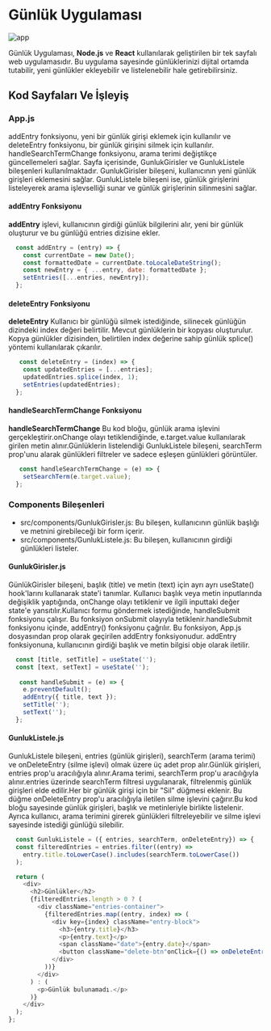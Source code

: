# Günlük Uygulaması

![app](https://github.com/oktayagdag/react-gunluk-app/assets/120986651/6e42469d-5d9d-4d98-b4da-2efe12cd1f02)

Günlük Uygulaması, **Node.js** ve **React** kullanılarak geliştirilen bir tek sayfalı web uygulamasıdır. Bu uygulama sayesinde günlüklerinizi dijital ortamda tutabilir, yeni günlükler ekleyebilir ve listelenebilir hale getirebilirsiniz.

## Kod Sayfaları Ve İşleyiş

### App.js
addEntry fonksiyonu, yeni bir günlük girişi eklemek için kullanılır ve deleteEntry fonksiyonu, 
bir günlük girişini silmek için kullanılır. handleSearchTermChange fonksiyonu, arama terimi 
değiştikçe güncellemeleri sağlar. 
Sayfa içerisinde, GunlukGirisler ve GunlukListele bileşenleri kullanılmaktadır. GunlukGirisler 
bileşeni, kullanıcının yeni günlük girişleri eklemesini sağlar. GunlukListele bileşeni ise, günlük 
girişlerini listeleyerek arama işlevselliği sunar ve günlük girişlerinin silinmesini sağlar.

#### addEntry Fonksiyonu
**addEntry** işlevi, kullanıcının girdiği günlük bilgilerini alır, yeni bir günlük oluşturur ve bu günlüğü entries dizisine ekler.  
```js
  const addEntry = (entry) => {
    const currentDate = new Date();
    const formattedDate = currentDate.toLocaleDateString();
    const newEntry = { ...entry, date: formattedDate };
    setEntries([...entries, newEntry]);
  };
```

#### deleteEntry Fonksiyonu
**deleteEntry** Kullanıcı bir günlüğü silmek istediğinde, silinecek günlüğün dizindeki index değeri belirtilir.
Mevcut günlüklerin bir kopyası oluşturulur.
Kopya günlükler dizisinden, belirtilen index değerine sahip günlük splice() yöntemi kullanılarak çıkarılır.
```js
   const deleteEntry = (index) => {
    const updatedEntries = [...entries];
    updatedEntries.splice(index, 1);
    setEntries(updatedEntries);
  };
```

#### handleSearchTermChange Fonksiyonu
**handleSearchTermChange** Bu kod bloğu, günlük arama işlevini gerçekleştirir.onChange olayı tetiklendiğinde, e.target.value kullanılarak girilen metin alınır.Günlüklerin listelendiği GunlukListele bileşeni, searchTerm prop'unu alarak günlükleri filtreler ve sadece eşleşen günlükleri görüntüler.

```js
   const handleSearchTermChange = (e) => {
    setSearchTerm(e.target.value);
  };
```

### Components Bileşenleri

- src/components/GunlukGirisler.js: Bu bileşen, kullanıcının günlük başlığı ve metnini girebileceği bir form içerir.
- src/components/GunlukListele.js: Bu bileşen, kullanıcının girdiği günlükleri listeler.


#### GunlukGirisler.js
GünlükGirisler bileşeni, başlık (title) ve metin (text) için ayrı ayrı useState() hook'larını kullanarak state'i tanımlar.
Kullanıcı başlık veya metin inputlarında değişiklik yaptığında, onChange olayı tetiklenir ve ilgili inputtaki değer state'e yansıtılır.Kullanıcı formu göndermek istediğinde, handleSubmit fonksiyonu çalışır. Bu fonksiyon onSubmit olayıyla tetiklenir.handleSubmit fonksiyonu içinde, addEntry() fonksiyonu çağrılır. Bu fonksiyon, App.js dosyasından prop olarak geçirilen addEntry fonksiyonudur. addEntry fonksiyonuna, kullanıcının girdiği başlık ve metin bilgisi obje olarak iletilir.
```js
  const [title, setTitle] = useState('');
  const [text, setText] = useState('');
  
   const handleSubmit = (e) => {
    e.preventDefault();
    addEntry({ title, text });
    setTitle('');
    setText('');
  };

```
#### GunlukListele.js
GunlukListele bileşeni, entries (günlük girişleri), searchTerm (arama terimi) ve onDeleteEntry (silme işlevi) olmak üzere üç adet prop alır.Günlük girişleri, entries prop'u aracılığıyla alınır.Arama terimi, searchTerm prop'u aracılığıyla alınır.entries üzerinde searchTerm filtresi uygulanarak, filtrelenmiş günlük girişleri elde edilir.Her bir günlük girişi için bir "Sil" düğmesi eklenir. Bu düğme onDeleteEntry prop'u aracılığıyla iletilen silme işlevini çağırır.Bu kod bloğu sayesinde günlük girişleri, başlık ve metinleriyle birlikte listelenir. Ayrıca kullanıcı, arama terimini girerek günlükleri filtreleyebilir ve silme işlevi sayesinde istediği günlüğü silebilir.
```js
  const GunlukListele = ({ entries, searchTerm, onDeleteEntry}) => {
  const filteredEntries = entries.filter((entry) =>
    entry.title.toLowerCase().includes(searchTerm.toLowerCase())
  );

  return (
    <div>
      <h2>Günlükler</h2>
      {filteredEntries.length > 0 ? (
        <div className="entries-container">
          {filteredEntries.map((entry, index) => (
            <div key={index} className="entry-block">
              <h3>{entry.title}</h3>
              <p>{entry.text}</p>
              <span className="date">{entry.date}</span>
              <button className="delete-btn"onClick={() => onDeleteEntry(index)}>Sil</button>
            </div>
          ))}
        </div>
      ) : (
        <p>Günlük bulunamadı.</p>
      )}
    </div>
  );
};


```







